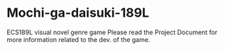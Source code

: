 # Mochi-ga-daisuki-189L
ECS189L visual novel genre game
Please read the Project Document for more information related to the dev. of the game.
